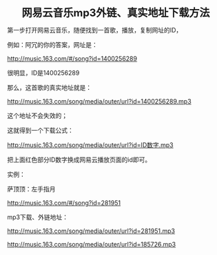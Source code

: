 <center><font size="5"><b>网易云音乐mp3外链、真实地址下载方法</b></font></center>

第一步打开网易云音乐，随便找到一首歌，播放，复制网址的ID，

例如：阿冗的你的答案，网址是：

<http://music.163.com/#/song?id=1400256289>

很明显，ID是1400256289

那么，这首歌的真实地址就是：

<http://music.163.com/song/media/outer/url?id=1400256289.mp3>

这个地址不会失效的；

这就得到一个下载公式：

<http://music.163.com/song/media/outer/url?id=ID数字.mp3>

把上面红色部分ID数字换成网易云播放页面的id即可。

 

实例：


萨顶顶：左手指月

<http://music.163.com/#/song?id=281951>

mp3下载、外链地址：

<http://music.163.com/song/media/outer/url?id=281951.mp3>

http://music.163.com/song/media/outer/url?id=185726.mp3

